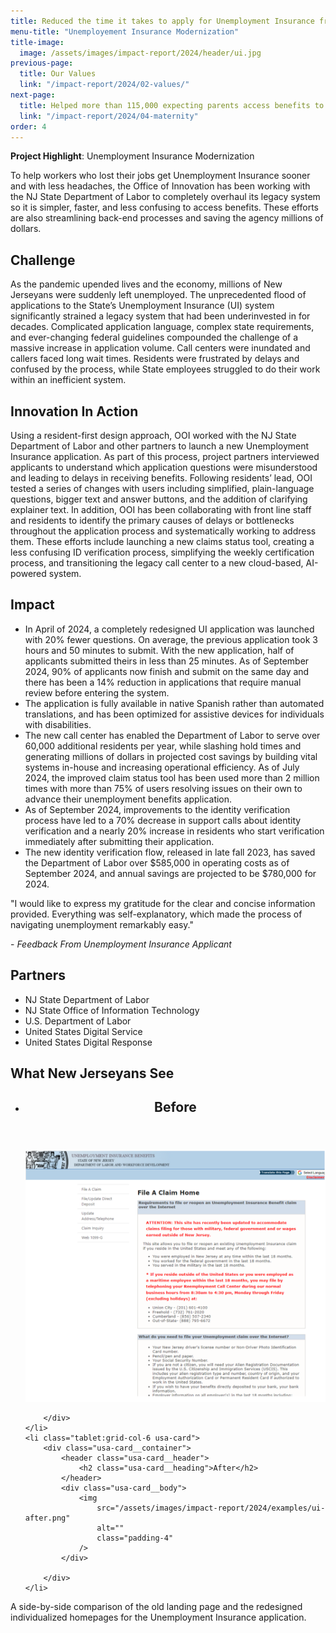 ```yaml
---
title: Reduced the time it takes to apply for Unemployment Insurance from nearly 4 hours to less than 25 minutes
menu-title: "Unemployement Insurance Modernization"
title-image:
  image: /assets/images/impact-report/2024/header/ui.jpg
previous-page:
  title: Our Values
  link: "/impact-report/2024/02-values/"
next-page:
  title: Helped more than 115,000 expecting parents access benefits to care for their newborns
  link: "/impact-report/2024/04-maternity"
order: 4
---
```


<div class="usa-alert usa-alert--info usa-alert--no-icon">
    <div class="usa-alert__body">
        <p class="usa-alert__text">
            <strong> Project Highlight</strong>: Unemployment Insurance Modernization
        </p>
    </div>
</div>

To help workers who lost their jobs get Unemployment Insurance sooner and with less headaches, the Office of Innovation has been working with the NJ State Department of Labor to completely overhaul its legacy system so it is simpler, faster, and less confusing to access benefits. These efforts are also streamlining back-end processes and saving the agency millions of dollars.

## Challenge

As the pandemic upended lives and the economy, millions of New Jerseyans were suddenly left unemployed. The unprecedented flood of applications to the State’s Unemployment Insurance (UI) system significantly strained a legacy system that had been underinvested in for decades. Complicated application language, complex state requirements, and ever-changing federal guidelines compounded the challenge of a massive increase in application volume. Call centers were inundated and callers faced long wait times. Residents were frustrated by delays and confused by the process, while State employees struggled to do their work within an inefficient system.

## Innovation In Action

Using a resident-first design approach, OOI worked with the NJ State Department of Labor and other partners to launch a new Unemployment Insurance application. As part of this process, project partners interviewed applicants to understand which application questions were misunderstood and leading to delays in receiving benefits. Following residents’ lead, OOI tested a series of changes with users including simplified, plain-language questions, bigger text and answer buttons, and the addition of clarifying explainer text. In addition, OOI has been collaborating with front line staff and residents to identify the primary causes of delays or bottlenecks throughout the application process and systematically working to address them. These efforts include launching a new claims status tool, creating a less confusing ID verification process, simplifying the weekly certification process, and transitioning the legacy call center to a new cloud-based, AI-powered system.

## Impact

- In April of 2024, a completely redesigned UI application was launched with 20% fewer questions. On average, the previous application took 3 hours and 50 minutes to submit. With the new application, half of applicants submitted theirs in less than 25 minutes.
  As of September 2024, 90% of applicants now finish and submit on the same day and there has been a 14% reduction in applications that require manual review before entering the system.
- The application is fully available in native Spanish rather than automated translations, and has been optimized for assistive devices for individuals with disabilities.
- The new call center has enabled the Department of Labor to serve over 60,000 additional residents per year, while slashing hold times and generating millions of dollars in projected cost savings by building vital systems in-house and increasing operational efficiency.
  As of July 2024, the improved claim status tool has been used more than 2 million times with more than 75% of users resolving issues on their own to advance their unemployment benefits application.
- As of September 2024, improvements to the identity verification process have led to a 70% decrease in support calls about identity verification and a nearly 20% increase in residents who start verification immediately after submitting their application.
- The new identity verification flow, released in late fall 2023, has saved the Department of Labor over $585,000 in operating costs as of September 2024, and annual savings are projected to be $780,000 for 2024.

<div class="usa-alert usa-alert--info usa-alert--no-icon">
  <div class="usa-alert__body">
    <p class="usa-alert__text">
      "I would like to express my gratitude for the clear and concise information provided. Everything was self-explanatory, which made the process of navigating unemployment remarkably easy."
    </p>
    <p>
    - <em>Feedback From Unemployment Insurance Applicant</em>
    </p>
  </div>
</div>

## Partners

- NJ State Department of Labor
- NJ State Office of Information Technology
- U.S. Department of Labor
- United States Digital Service
- United States Digital Response

## What New Jerseyans See

<ul class="usa-card-group padding-top-2">
    <li class="tablet:grid-col-6 usa-card">
        <div class="usa-card__container">
            <header class="usa-card__header">
                <h2 class="usa-card__heading">Before</h2>
            </header>
            <div class="usa-card__body">
                <img
                    src="/assets/images/impact-report/2024/examples/ui-before.png"
                    alt=""
                    class="padding-4"
                />
            </div>
            
        </div>
    </li>
    <li class="tablet:grid-col-6 usa-card">
        <div class="usa-card__container">
            <header class="usa-card__header">
                <h2 class="usa-card__heading">After</h2>
            </header>
            <div class="usa-card__body">
                <img
                    src="/assets/images/impact-report/2024/examples/ui-after.png"
                    alt=""
                    class="padding-4"
                />
            </div>
            
        </div>
    </li>
</ul>

A side-by-side comparison of the old landing page and the redesigned individualized homepages for the Unemployment Insurance application.
